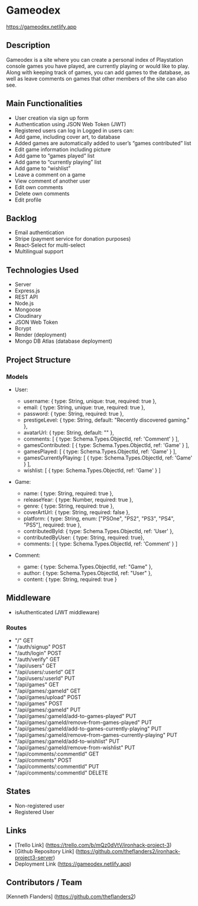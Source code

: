 # Gameodex

https://gameodex.netlify.app

## Description

Gameodex is a site where you can create a personal index of Playstation console games you have played, are currently playing or would like to play. Along with keeping track of games, you can add games to the database, as well as leave comments on games that other members of the site can also see.

## Main Functionalities

- User creation via sign up form
- Authentication using JSON Web Token (JWT)
- Registered users can log in
  Logged in users can:
- Add game, including cover art, to database
- Added games are automatically added to user’s “games contributed” list
- Edit game information including picture
- Add game to “games played” list
- Add game to “currently playing” list
- Add game to “wishlist”
- Leave a comment on a game
- View comment of another user
- Edit own comments
- Delete own comments
- Edit profile

## Backlog

- Email authentication
- Stripe (payment service for donation purposes)
- React-Select for multi-select
- Multilingual support

## Technologies Used

- Server
- Express.js
- REST API
- Node.js
- Mongoose
- Cloudinary
- JSON Web Token
- Bcrypt
- Render (deployment)
- Mongo DB Atlas (database deployment)

## Project Structure

### Models

- User:
  - username: { type: String, unique: true, required: true },
  - email: { type: String, unique: true, required: true },
  - password: { type: String, required: true },
  - prestigeLevel: { type: String, default: "Recently discovered gaming." },
  - avatarUrl: { type: String, default: "" },
  - comments: [ { type: Schema.Types.ObjectId, ref: 'Comment' } ],
  - gamesContributed: [ { type: Schema.Types.ObjectId, ref: 'Game' } ],
  - gamesPlayed: [ { type: Schema.Types.ObjectId, ref: 'Game' } ],
  - gamesCurrentlyPlaying: [ { type: Schema.Types.ObjectId, ref: 'Game' } ],
  - wishlist: [ { type: Schema.Types.ObjectId, ref: 'Game' } ]

- Game:
  - name: { type: String, required: true },
  - releaseYear: { type: Number, required: true },
  - genre: { type: String, required: true },
  - coverArtUrl: { type: String, required: false },
  - platform: { type: String, enum: ["PSOne", "PS2", "PS3", "PS4", "PS5"], required: true },
  - contributedById: { type: Schema.Types.ObjectId, ref: 'User' },
  - contributedByUser: { type: String, required: true},
  - comments: [ { type: Schema.Types.ObjectId, ref: 'Comment' } ]

- Comment:
  - game: { type: Schema.Types.ObjectId, ref: "Game" },
  - author: { type: Schema.Types.ObjectId, ref: "User" },
  - content: { type: String, required: true }

## Middleware

- isAuthenticated (JWT middleware)

### Routes

- "/" GET
- "/auth/signup" POST
- "/auth/login" POST
- "/auth/verify" GET
- "/api/users" GET
- "/api/users/:userId" GET
- "/api/users/:userId" PUT
- "/api/games" GET
- "/api/games/:gameId" GET
- "/api/games/upload" POST
- "/api/games" POST
- "/api/games/:gameId" PUT
- "/api/games/:gameId/add-to-games-played" PUT
- "/api/games/:gameId/remove-from-games-played" PUT
- "/api/games/:gameId/add-to-games-currently-playing" PUT
- "/api/games/:gameId/remove-from-games-currently-playing" PUT
- "/api/games/:gameId/add-to-wishlist" PUT
- "/api/games/:gameId/remove-from-wishlist" PUT
- "/api/comments/:commentId" GET
- "/api/comments" POST
- "/api/comments/:commentId" PUT
- "/api/comments/:commentId" DELETE

## States

- Non-registered user
- Registered User

## Links

- [Trello Link] (https://trello.com/b/mQz0dVtV/ironhack-project-3)
- [Github Repository Link] (https://github.com/theflanders2/ironhack-project3-server)
- Deployment Link (https://gameodex.netlify.app)

## Contributors / Team

[Kenneth Flanders] (https://github.com/theflanders2)
